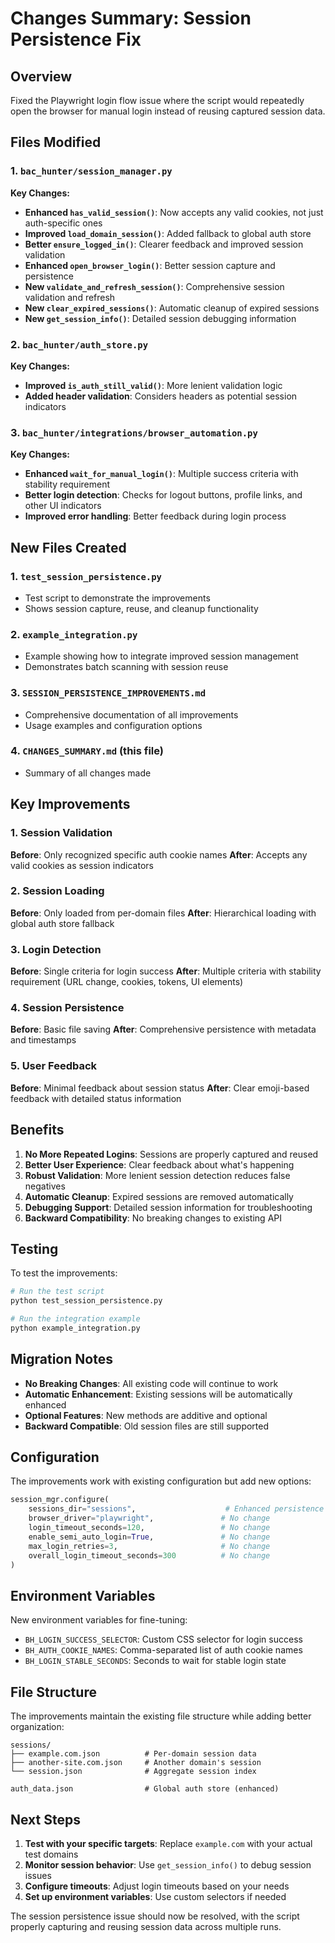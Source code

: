 # Changes Summary: Session Persistence Fix

## Overview

Fixed the Playwright login flow issue where the script would repeatedly open the browser for manual login instead of reusing captured session data.

## Files Modified

### 1. `bac_hunter/session_manager.py`
**Key Changes:**
- **Enhanced `has_valid_session()`**: Now accepts any valid cookies, not just auth-specific ones
- **Improved `load_domain_session()`**: Added fallback to global auth store
- **Better `ensure_logged_in()`**: Clearer feedback and improved session validation
- **Enhanced `open_browser_login()`**: Better session capture and persistence
- **New `validate_and_refresh_session()`**: Comprehensive session validation and refresh
- **New `clear_expired_sessions()`**: Automatic cleanup of expired sessions
- **New `get_session_info()`**: Detailed session debugging information

### 2. `bac_hunter/auth_store.py`
**Key Changes:**
- **Improved `is_auth_still_valid()`**: More lenient validation logic
- **Added header validation**: Considers headers as potential session indicators

### 3. `bac_hunter/integrations/browser_automation.py`
**Key Changes:**
- **Enhanced `wait_for_manual_login()`**: Multiple success criteria with stability requirement
- **Better login detection**: Checks for logout buttons, profile links, and other UI indicators
- **Improved error handling**: Better feedback during login process

## New Files Created

### 1. `test_session_persistence.py`
- Test script to demonstrate the improvements
- Shows session capture, reuse, and cleanup functionality

### 2. `example_integration.py`
- Example showing how to integrate improved session management
- Demonstrates batch scanning with session reuse

### 3. `SESSION_PERSISTENCE_IMPROVEMENTS.md`
- Comprehensive documentation of all improvements
- Usage examples and configuration options

### 4. `CHANGES_SUMMARY.md` (this file)
- Summary of all changes made

## Key Improvements

### 1. Session Validation
**Before**: Only recognized specific auth cookie names
**After**: Accepts any valid cookies as session indicators

### 2. Session Loading
**Before**: Only loaded from per-domain files
**After**: Hierarchical loading with global auth store fallback

### 3. Login Detection
**Before**: Single criteria for login success
**After**: Multiple criteria with stability requirement (URL change, cookies, tokens, UI elements)

### 4. Session Persistence
**Before**: Basic file saving
**After**: Comprehensive persistence with metadata and timestamps

### 5. User Feedback
**Before**: Minimal feedback about session status
**After**: Clear emoji-based feedback with detailed status information

## Benefits

1. **No More Repeated Logins**: Sessions are properly captured and reused
2. **Better User Experience**: Clear feedback about what's happening
3. **Robust Validation**: More lenient session detection reduces false negatives
4. **Automatic Cleanup**: Expired sessions are removed automatically
5. **Debugging Support**: Detailed session information for troubleshooting
6. **Backward Compatibility**: No breaking changes to existing API

## Testing

To test the improvements:

```bash
# Run the test script
python test_session_persistence.py

# Run the integration example
python example_integration.py
```

## Migration Notes

- **No Breaking Changes**: All existing code will continue to work
- **Automatic Enhancement**: Existing sessions will be automatically enhanced
- **Optional Features**: New methods are additive and optional
- **Backward Compatible**: Old session files are still supported

## Configuration

The improvements work with existing configuration but add new options:

```python
session_mgr.configure(
    sessions_dir="sessions",                    # Enhanced persistence
    browser_driver="playwright",               # No change
    login_timeout_seconds=120,                 # No change
    enable_semi_auto_login=True,               # No change
    max_login_retries=3,                       # No change
    overall_login_timeout_seconds=300          # No change
)
```

## Environment Variables

New environment variables for fine-tuning:

- `BH_LOGIN_SUCCESS_SELECTOR`: Custom CSS selector for login success
- `BH_AUTH_COOKIE_NAMES`: Comma-separated list of auth cookie names
- `BH_LOGIN_STABLE_SECONDS`: Seconds to wait for stable login state

## File Structure

The improvements maintain the existing file structure while adding better organization:

```
sessions/
├── example.com.json          # Per-domain session data
├── another-site.com.json     # Another domain's session
└── session.json              # Aggregate session index

auth_data.json                # Global auth store (enhanced)
```

## Next Steps

1. **Test with your specific targets**: Replace `example.com` with your actual test domains
2. **Monitor session behavior**: Use `get_session_info()` to debug session issues
3. **Configure timeouts**: Adjust login timeouts based on your needs
4. **Set up environment variables**: Use custom selectors if needed

The session persistence issue should now be resolved, with the script properly capturing and reusing session data across multiple runs.